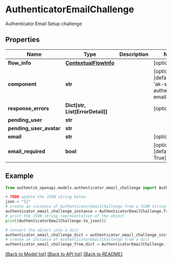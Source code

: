 # AuthenticatorEmailChallenge

Authenticator Email Setup challenge

## Properties

Name | Type | Description | Notes
------------ | ------------- | ------------- | -------------
**flow_info** | [**ContextualFlowInfo**](ContextualFlowInfo.md) |  | [optional] 
**component** | **str** |  | [optional] [default to 'ak-stage-authenticator-email']
**response_errors** | **Dict[str, List[ErrorDetail]]** |  | [optional] 
**pending_user** | **str** |  | 
**pending_user_avatar** | **str** |  | 
**email** | **str** |  | [optional] 
**email_required** | **bool** |  | [optional] [default to True]

## Example

```python
from authentik_openapi.models.authenticator_email_challenge import AuthenticatorEmailChallenge

# TODO update the JSON string below
json = "{}"
# create an instance of AuthenticatorEmailChallenge from a JSON string
authenticator_email_challenge_instance = AuthenticatorEmailChallenge.from_json(json)
# print the JSON string representation of the object
print(AuthenticatorEmailChallenge.to_json())

# convert the object into a dict
authenticator_email_challenge_dict = authenticator_email_challenge_instance.to_dict()
# create an instance of AuthenticatorEmailChallenge from a dict
authenticator_email_challenge_from_dict = AuthenticatorEmailChallenge.from_dict(authenticator_email_challenge_dict)
```
[[Back to Model list]](../README.md#documentation-for-models) [[Back to API list]](../README.md#documentation-for-api-endpoints) [[Back to README]](../README.md)


